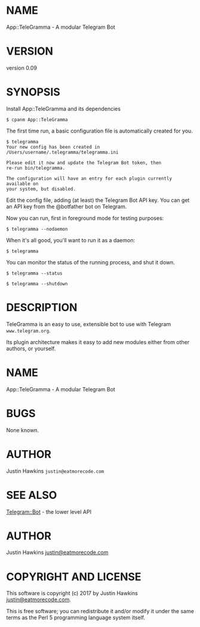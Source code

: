 # NAME

App::TeleGramma - A modular Telegram Bot

# VERSION

version 0.09

# SYNOPSIS

Install App::TeleGramma and its dependencies

    $ cpanm App::TeleGramma

The first time run, a basic configuration file is automatically created for you.

    $ telegramma
    Your new config has been created in /Users/username/.telegramma/telegramma.ini

    Please edit it now and update the Telegram Bot token, then
    re-run bin/telegramma.

    The configuration will have an entry for each plugin currently available on
    your system, but disabled.

Edit the config file, adding (at least) the Telegram Bot API key. You can get
an API key from the @botfather bot on Telegram.

Now you can run, first in foreground mode for testing purposes:

    $ telegramma --nodaemon

When it's all good, you'll want to run it as a daemon:

    $ telegramma

You can monitor the status of the running process, and shut it down.

    $ telegramma --status

    $ telegramma --shutdown

# DESCRIPTION

TeleGramma is an easy to use, extensible bot to use with Telegram `www.telegram.org`.

Its plugin architecture makes it easy to add new modules either from other authors,
or yourself.

# NAME

App::TeleGramma - A modular Telegram Bot

# BUGS

None known.

# AUTHOR

Justin Hawkins `justin@eatmorecode.com`

# SEE ALSO

[Telegram::Bot](https://metacpan.org/pod/Telegram::Bot) - the lower level API

# AUTHOR

Justin Hawkins <justin@eatmorecode.com>

# COPYRIGHT AND LICENSE

This software is copyright (c) 2017 by Justin Hawkins <justin@eatmorecode.com>.

This is free software; you can redistribute it and/or modify it under
the same terms as the Perl 5 programming language system itself.
